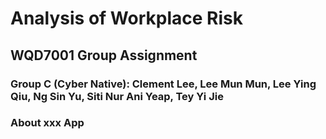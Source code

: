 # Analysis of Workplace Risk
## WQD7001 Group Assignment
### Group C (Cyber Native): Clement Lee, Lee Mun Mun, Lee Ying Qiu, Ng Sin Yu, Siti Nur Ani Yeap, Tey Yi Jie

### About xxx App

